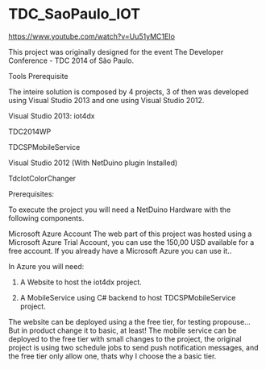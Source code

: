 TDC_SaoPaulo_IOT
================

https://www.youtube.com/watch?v=Uu51yMC1EIo


This project was originally designed for the event The Developer Conference - TDC 2014 of São Paulo.

Tools Prerequisite

The inteire solution is composed by 4 projects, 3 of then was developed using Visual Studio 2013 and one using Visual Studio 2012.


Visual Studio 2013:
iot4dx

TDC2014WP

TDCSPMobileService


Visual Studio 2012 (With NetDuino plugin Installed)

TdcIotColorChanger 


Prerequisites:

To execute the project you will need a NetDuino Hardware with the following components.


Microsoft Azure Account
The web part of this project was hosted using a Microsoft Azure Trial Account, you can use the 150,00 USD available for a free account.
If you already have a Microsoft Azure you can use it..

In Azure you will need:

1) A Website to host the iot4dx project.

2) A MobileService using C# backend to host TDCSPMobileService project.

The website can be deployed using a the free tier, for testing propouse... But in product change it to basic, at least!
The mobile service can be deployed to the free tier with small changes to the project, the original project is using two schedule jobs to send push notification messages, and the free tier only allow one, thats why I choose the a basic tier.



